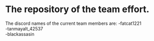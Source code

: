 # The repository of the team effort.
The discord names of the current team members are: 
  -fatcat1221 <br>
  -tanmayalt_42537 <br>
  -blackassasin
